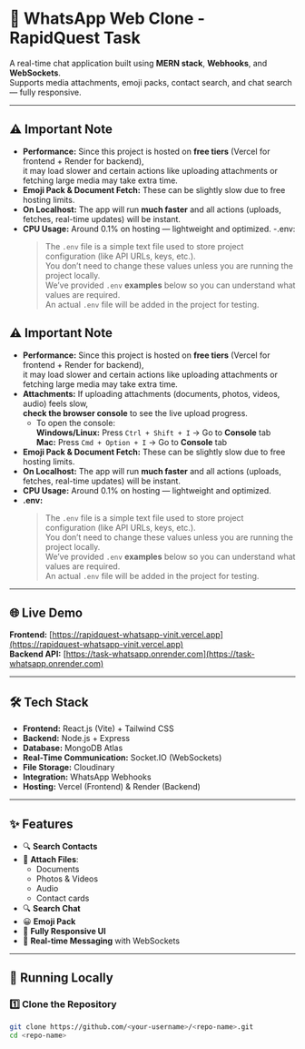 # 📱 WhatsApp Web Clone - RapidQuest Task

A real-time chat application built using **MERN stack**, **Webhooks**, and **WebSockets**.  
Supports media attachments, emoji packs, contact search, and chat search — fully responsive.

---

## ⚠️ Important Note 

- **Performance:** Since this project is hosted on **free tiers** (Vercel for frontend + Render for backend),  
  it may load slower and certain actions like uploading attachments or fetching large media may take extra time.  
- **Emoji Pack & Document Fetch:** These can be slightly slow due to free hosting limits.  
- **On Localhost:** The app will run **much faster** and all actions (uploads, fetches, real-time updates) will be instant.  
- **CPU Usage:** Around 0.1% on hosting — lightweight and optimized.
-.env:
  > The `.env` file is a simple text file used to store project configuration (like API URLs, keys, etc.).  
  > You don’t need to change these values unless you are running the project locally.  
  > We’ve provided `.env` **examples** below so you can understand what values are required.  
  > An actual `.env` file will be added in the project for testing.

## ⚠️ Important Note 

- **Performance:** Since this project is hosted on **free tiers** (Vercel for frontend + Render for backend),  
  it may load slower and certain actions like uploading attachments or fetching large media may take extra time.  
- **Attachments:** If uploading attachments (documents, photos, videos, audio) feels slow,  
  **check the browser console** to see the live upload progress.  
  - To open the console:  
    **Windows/Linux:** Press `Ctrl + Shift + I` → Go to **Console** tab  
    **Mac:** Press `Cmd + Option + I` → Go to **Console** tab  
- **Emoji Pack & Document Fetch:** These can be slightly slow due to free hosting limits.  
- **On Localhost:** The app will run **much faster** and all actions (uploads, fetches, real-time updates) will be instant.  
- **CPU Usage:** Around 0.1% on hosting — lightweight and optimized.  
- **.env:**  
  > The `.env` file is a simple text file used to store project configuration (like API URLs, keys, etc.).  
  > You don’t need to change these values unless you are running the project locally.  
  > We’ve provided `.env` **examples** below so you can understand what values are required.  
  > An actual `.env` file will be added in the project for testing.

---

## 🌐 Live Demo

**Frontend:** [https://rapidquest-whatsapp-vinit.vercel.app](https://rapidquest-whatsapp-vinit.vercel.app)  
**Backend API:** [https://task-whatsapp.onrender.com](https://task-whatsapp.onrender.com)  

---

## 🛠 Tech Stack

- **Frontend:** React.js (Vite) + Tailwind CSS  
- **Backend:** Node.js + Express  
- **Database:** MongoDB Atlas  
- **Real-Time Communication:** Socket.IO (WebSockets)  
- **File Storage:** Cloudinary  
- **Integration:** WhatsApp Webhooks  
- **Hosting:** Vercel (Frontend) & Render (Backend)  

---

## ✨ Features

- 🔍 **Search Contacts**
- 📎 **Attach Files**:
  - Documents
  - Photos & Videos
  - Audio
  - Contact cards
- 🔍 **Search Chat**
- 😀 **Emoji Pack**
- 📱 **Fully Responsive UI**
- 📡 **Real-time Messaging** with WebSockets

---

## 🚀 Running Locally

### 1️⃣ Clone the Repository
```bash
git clone https://github.com/<your-username>/<repo-name>.git
cd <repo-name>
